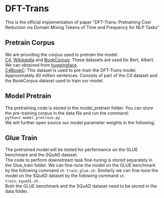 # DFT-Trans
This is the official implementation of paper "DFT-Trans: Pretraining Cost Reduction via Domain Mixing Tokens of Time and Frequency for NLP Tasks"  
## Pretrain Corpus
We are providing the corpus used to pretrain the model.  
[C4](https://huggingface.co/datasets/allenai/c4), [Wikipeidia](https://huggingface.co/datasets/wikipedia) and 
[BookCorpus](https://huggingface.co/datasets/bookcorpus): These datasets are used for Bert, Albert. We can obtained from [huggingface](https://huggingface.co/).  
[C4BookC](https://pan.baidu.com/s/1BxkE75I9iKkWppkTFBWj2w?pwd=5ls4): This dataset is used to pre-train the DFT-Trans model. Approximately 40 million sentences. Consists of part of the C4 dataset and the BookCorpus dataset used to train our model.
## Model Pretrain
The pretraining code is stored in the model_pretrain folder. You can store the pre-training corpus in the data file and run the command:  
``python3 model_pretrain.py``  
We will further open source our model parameter weights in the following.
## Glue Train
The pretrained model will be tested for performance on the GLUE benchmark and the SQuAD dataset.  
The code to perform downstream task fine-tuning is stored separately in the Glue_train folder. We can fine-tune the model on the GLUE benchmark by the following command ``sh train_glue.sh``. Similarly we can fine-tune the model on the SQuAD dataset by the following command 
``sh train_squad1.sh``.  
Both the GLUE benchmark and the SQuAD dataset need to be stored in the data folder.


